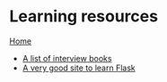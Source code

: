 # Learning resources

[Home](../README.md)

- [A list of interview books](https://github.com/yangshun/tech-interview-handbook/tree/master/design)
- [A very good site to learn Flask](https://blog.miguelgrinberg.com/post/the-flask-mega-tutorial-part-i-hello-world)
